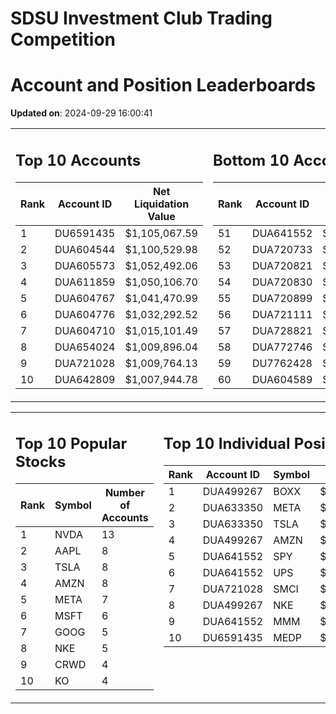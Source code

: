 # SDSU Investment Club Trading Competition 
 # Account and Position Leaderboards

**Updated on**: 2024-09-29 16:00:41

<table><tr><td valign="top">

## Top 10 Accounts
| Rank | Account ID | Net Liquidation Value |
|------|------------|-----------------------|
| 1 | DU6591435 | $1,105,067.59 |
| 2 | DUA604544 | $1,100,529.98 |
| 3 | DUA605573 | $1,052,492.06 |
| 4 | DUA611859 | $1,050,106.70 |
| 5 | DUA604767 | $1,041,470.99 |
| 6 | DUA604776 | $1,032,292.52 |
| 7 | DUA604710 | $1,015,101.49 |
| 8 | DUA654024 | $1,009,896.04 |
| 9 | DUA721028 | $1,009,764.13 |
| 10 | DUA642809 | $1,007,944.78 |

</td><td valign="top">

## Bottom 10 Accounts
| Rank | Account ID | Net Liquidation Value |
|------|------------|-----------------------|
| 51 | DUA641552 | $1,001,196.82 |
| 52 | DUA720733 | $1,000,833.56 |
| 53 | DUA720821 | $1,000,833.56 |
| 54 | DUA720830 | $1,000,833.56 |
| 55 | DUA720899 | $1,000,833.56 |
| 56 | DUA721111 | $1,000,833.56 |
| 57 | DUA728821 | $1,000,476.32 |
| 58 | DUA772746 | $1,000,207.30 |
| 59 | DU7762428 | $990,323.53 |
| 60 | DUA604589 | $979,675.99 |

</td></tr></table>

<table><tr><td valign="top">

## Top 10 Popular Stocks
| Rank | Symbol | Number of Accounts |
|------|--------|--------------------|
| 1 | NVDA | 13 |
| 2 | AAPL | 8 |
| 3 | TSLA | 8 |
| 4 | AMZN | 8 |
| 5 | META | 7 |
| 6 | MSFT | 6 |
| 7 | GOOG | 5 |
| 8 | NKE | 5 |
| 9 | CRWD | 4 |
| 10 | KO | 4 |

</td><td valign="top">

## Top 10 Individual Positions
| Rank | Account ID | Symbol | Cost | Total Value |
|------|------------|--------|-----------|-------------|
| 1 | DUA499267 | BOXX | $544,575.26 | $544,575.26 |
| 2 | DUA633350 | META | $167,179.02 | $167,179.02 |
| 3 | DUA633350 | TSLA | $151,497.03 | $151,497.03 |
| 4 | DUA499267 | AMZN | $117,253.78 | $117,253.78 |
| 5 | DUA641552 | SPY | $99,969.76 | $99,969.76 |
| 6 | DUA641552 | UPS | $99,902.30 | $99,902.30 |
| 7 | DUA721028 | SMCI | $99,703.93 | $99,703.93 |
| 8 | DUA499267 | NKE | $99,106.06 | $99,106.06 |
| 9 | DUA641552 | MMM | $97,699.54 | $97,699.54 |
| 10 | DU6591435 | MEDP | $95,831.10 | $95,831.10 |

</td></tr></table>

